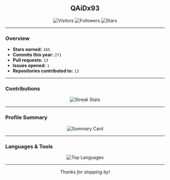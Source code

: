 <h2 align="center">QAiDx93</h2>

<p align="center">
  <img src="https://komarev.com/ghpvc/?username=QAiDx93&label=Visitors&color=grey&style=flat-square" alt="Visitors"/>
  <img src="https://img.shields.io/github/followers/QAiDx93?label=Followers&style=flat-square" alt="Followers"/>
  <img src="https://img.shields.io/github/stars/QAiDx93?label=Stars&style=flat-square" alt="Stars"/>
</p>

---

### Overview

- **Stars earned:** `165`
- **Commits this year:** `271`
- **Pull requests:** `13`
- **Issues opened:** `1`
- **Repositories contributed to:** `13`

---

### Contributions

<p align="center">
  <img src="https://github-readme-streak-stats.herokuapp.com/?user=QAiDx93&theme=github-dark&hide_border=true" alt="Streak Stats"/>
</p>

---

### Profile Summary

<p align="center">
  <img src="https://github-profile-summary-cards.vercel.app/api/cards/profile-details?username=QAiDx93&theme=github_dark" alt="Summary Card"/>
</p>

---

### Languages & Tools

<p align="center">
  <img src="https://github-readme-stats.vercel.app/api/top-langs/?username=QAiDx93&layout=compact&theme=github_dark&hide_border=true" alt="Top Languages"/>
</p>

---

<p align="center">
  <i>Thanks for stopping by!</i>
</p>
